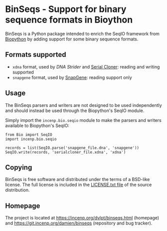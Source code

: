 BinSeqs - Support for binary sequence formats in Bioython
=========================================================

BinSeqs is a Python package intended to enrich the SeqIO
framework from [Biopython](https://biopython.org/) by adding
support for some binary sequence formats.


Formats supported
-----------------

* `xdna` format, used by _DNA Strider_ and
  [Serial Cloner](http://serialbasics.free.fr/Serial_Cloner.html):
  reading and writing supported
* `snapgene` format, used by [SnapGene](https://www.snapgene.com/):
  reading support only


Usage
-----
The BinSeqs parsers and writers are not designed to be used
independently and should instead be used through the Biopython's
SeqIO module.

Simply import the `incenp.bio.seqio` module to make the parsers
and writers available to Biopython's SeqIO:

    from Bio import SeqIO
    import incenp.bio.seqio

    records = list(SeqIO.parse('snapgene_file.dna', 'snapgene'))
    SeqIO.write(records, 'serialcloner_file.xdna', 'xdna')


Copying
-------
BinSeqs is free software and distributed under the terms of
a BSD-like license. The full license is included in the
[LICENSE.txt file](LICENSE.txt) of the source distribution.


Homepage
--------
The project is located at https://incenp.org/dvlpt/binseqs.html
(homepage) and https://git.incenp.org/damien/binseqs (repository
and bug tracker).
